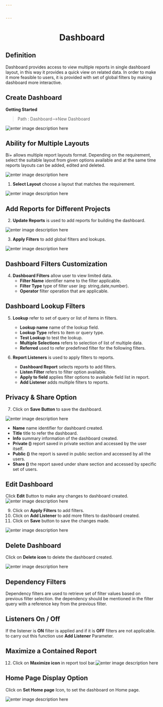 ```yaml
---


---
```


<center><h1>Dashboard</h1></center>
<h2 id="definition">Definition</h2>
<p>Dashboard provides access to view multiple reports in single dashboard layout, in this way it provides a quick view on related data. In order to make it more feasible to users, it is provided with set of global filters by making dashboard more interactive.</p>
<h2 id="create-dashboard">Create Dashboard</h2>
<p><strong>Getting Started</strong></p>
<blockquote>
<p>Path : Dashboard–&gt;New Dashboard</p>
</blockquote>
<p><img src="https://raw.githubusercontent.com/sv18042016/fp1/20367797e10c5eabfec8ab65d23699fb34843101/images/dash.png" alt="enter image description here"></p>
<h2 id="ability-for-multiple-layouts">Ability for Multiple Layouts</h2>
<p>Bi+ allows multiple report layouts format. Depending on the requirement, select the suitable layout from given options available and at the same time reports layouts can be added, edited and deleted.</p>
<p><img src="https://raw.githubusercontent.com/sv18042016/fp1/c9d6b6e9be883a4df0c62c47c8623392dc4e9e10/images/multiple_layout.png" alt="enter image description here"></p>
<ol>
<li><strong>Select  Layout</strong> choose a layout that matches the requirement.</li>
</ol>
<p><img src="https://raw.githubusercontent.com/sv18042016/fp1/c5df381a6fdd5127a3590acfc32d28528ae62449/images/dash_1.png" alt="enter image description here"></p>
<h2 id="add-reports-for-different-projects">Add Reports for Different Projects</h2>
<ol start="2">
<li><strong>Update Reports</strong> is used to add reports for building the dashboard.</li>
</ol>
<p><img src="https://raw.githubusercontent.com/sv18042016/fp1/8414a3a116f22024e677cb9e647af84aaa27f6c6/images/dash_2.png" alt="enter image description here"></p>
<ol start="3">
<li><strong>Apply Filters</strong> to add global filters and lookups.</li>
</ol>
<p><img src="https://raw.githubusercontent.com/sv18042016/fp1/6132f122dcb8f6567b9b63f0fe51d8fca0de5e01/images/dash_3.png" alt="enter image description here"></p>
<h2 id="dashboard-filters-customization">Dashboard Filters Customization</h2>
<ol start="4">
<li><strong>Dashboard Filters</strong> allow user to view limited data.
<ul>
<li><strong>Filter Name</strong> identifier name to the filter applicable.</li>
<li><strong>Filter Type</strong> type of filter user (eg: string,date,number).</li>
<li><strong>Operator</strong> filter operation that are applicable.</li>
</ul>
</li>
</ol>
<h2 id="dashboard-lookup-filters">Dashboard Lookup Filters</h2>
<ol start="5">
<li>
<p><strong>Lookup</strong>  refer to set of query or list of items in filters.</p>
<ul>
<li><strong>Lookup name</strong> name of the lookup field.</li>
<li><strong>Lookup Type</strong>  refers to item or query type.</li>
<li><strong>Test Lookup</strong> to test the lookup.</li>
<li><strong>Multiple Selections</strong> refers to selection of list of multiple data.</li>
<li><strong>Referred</strong> used to refer predefined filter for the following filters.</li>
</ul>
</li>
<li>
<p><strong>Report Listeners</strong> is used to apply filters to reports.</p>
<ul>
<li><strong>Dashboard Report</strong> selects reports to add filters.</li>
<li><strong>Listen Filter</strong> refers to filter option available.</li>
<li><strong>Apply to field</strong>  applies filter options to available field list in report.</li>
<li><strong>Add Listener</strong> adds multiple filters to reports.</li>
</ul>
</li>
</ol>
<h2 id="privacy--share-option">Privacy &amp; Share Option</h2>
<ol start="7">
<li>Click on <strong>Save Button</strong> to save the dashboard.</li>
</ol>
<p><img src="https://raw.githubusercontent.com/sv18042016/fp1/3cf90f38c12a100708d63581b06825580e17333a/images/save_dash.png" alt="enter image description here"></p>
<ul>
<li><strong>Name</strong> name identifier for dashboard created.</li>
<li><strong>Title</strong> title to refer the dashboard.</li>
<li><strong>Info</strong> summary information of the dashboard created.</li>
<li><strong>Private ()</strong> report saved in private section and accessed by the user itself.</li>
<li><strong>Public ()</strong> the report is saved in public section and accessed by all the users.</li>
<li><strong>Share ()</strong> the report saved under share section and accessed by specific set of users.</li>
</ul>
<h2 id="edit---dashboard">Edit   Dashboard</h2>
<p>Click  <strong>Edit</strong> Button to make any changes to dashboard created.<br>
<img src="https://raw.githubusercontent.com/sv18042016/fp1/32cd07ab577aaece73d4b9b7f53010680bda5fa0/images/edit_dash2.png" alt="enter image description here"></p>
<ol start="9">
<li>Click on <strong>Apply Filters</strong> to add filters.</li>
<li>Click on <strong>Add Listener</strong> to add more filters to dashboard created.</li>
<li>Click on <strong>Save</strong> button to save the changes made.</li>
</ol>
<p><img src="https://raw.githubusercontent.com/sv18042016/fp1/8ddfd637b9b4be13275803e28d16a23a8fb52666/images/dash_edi3.png" alt="enter image description here"></p>
<h2 id="delete-dashboard">Delete Dashboard</h2>
<p>Click on <strong>Delete icon</strong> to delete the dashboard created.</p>
<p><img src="https://raw.githubusercontent.com/sv18042016/fp1/666070bb576904871a67ced2eb5388f9bcd1e142/images/dash_del.png" alt="enter image description here"></p>
<h2 id="dependency-filters">Dependency Filters</h2>
<p>Dependency filters are used to retrieve  set of filter values based on previous filter selection. the dependency should be mentioned in the filter query with a reference key from the previous filter.</p>
<h2 id="listeners-on--off">Listeners On / Off</h2>
<p>If the listener is <strong>ON</strong> filter is applied and if it is <strong>OFF</strong> filters are not applicable. to carry out this function use <strong>Add Listener</strong> Parameter.</p>
<h2 id="maximize-a-contained-report">Maximize a Contained Report</h2>
<ol start="12">
<li>Click on <strong>Maximize icon</strong> in report tool bar.<img src="https://raw.githubusercontent.com/sv18042016/fp1/078a756c7f5ed60ca10511acdbae528ea7f7cc16/images/repo_max.png" alt="enter image description here"></li>
</ol>
<h2 id="home-page-display-option">Home Page Display Option</h2>
<p>Click on <strong>Set Home page</strong> Icon, to set the dashboard on Home page.</p>
<p><img src="https://raw.githubusercontent.com/sv18042016/fp1/319f0be4611343c3f7cc7ed6d86e60cede6c0e1a/images/dash_home.png" alt="enter image description here"></p>
<!--stackedit_data:&#10;eyJoaXN0b3J5IjpbLTExNDI0NTk2MTZdfQ==&#10;-->

